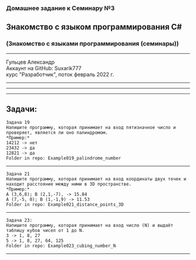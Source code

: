 ### Домашнее задание к Семинару №3
## Знакомство с языком программирования С#
### (Знакомство с языками программирования (семинары))
---
Гульцев Александр  
Аккаунт на GitHub: Suxarik777  
курс "Разработчик", поток февраль 2022 г.

---
---
---
## Задачи:
    Задача 19  
    Напишите программу, которая принимает на вход пятизначное число и проверяет, является ли оно палиндромом.
    *Пример:*  
    14212 -> нет
    23432 -> да
    12821 -> да  
    Folder in repo: Example019_palindrome_number

---
    Задача 21
    Напишите программу, которая принимает на вход координаты двух точек и находит расстояние между ними в 3D пространстве.
    *Пример:*  
    A (3,6,8); B (2,1,-7), -> 15.84
    A (7,-5, 0); B (1,-1,9) -> 11.53
    Folder in repo: Example021_distance_points_3D
---
    Задача 23: 
    Напишите программу, которая принимает на вход число (N) и выдаёт таблицу кубов чисел от 1 до N.
    3 -> 1, 8, 27
    5 -> 1, 8, 27, 64, 125
    Folder in repo: Example023_cubing_number_N
---
    